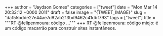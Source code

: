 
+++
author = "Jaydson Gomes"
categories = ["tweet"]
date = "Mon Mar 14 20:33:12 +0000 2011"
draft = false
image = "{TWEET_IMAGE}"
slug = "daf55bdde27e44ae7d82ab213bd9462c41dbf793"
tags = ["tweet"]
title = """RT @felipenmoura: código ..."""
+++
RT @felipenmoura: código miojo: é um código macarrão para construir sites instantâneos.
